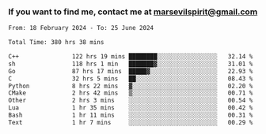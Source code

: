 ### If you want to find me, contact me at marsevilspirit@gmail.com

<!--
**marsevilspirit/marsevilspirit** is a ✨ _special_ ✨ repository because its `README.md` (this file) appears on your GitHub profile.

Here are some ideas to get you started:

- 🔭 I’m currently working on ...
- 🌱 I’m currently learning ...
- 👯 I’m looking to collaborate on ...
- 🤔 I’m looking for help with ...
- 💬 Ask me about ...
- 📫 How to reach me: ...
- 😄 Pronouns: ...
- ⚡ Fun fact: ...
-->
<!--START_SECTION:waka-->

```txt
From: 18 February 2024 - To: 25 June 2024

Total Time: 380 hrs 38 mins

C++               122 hrs 19 mins ████████░░░░░░░░░░░░░░░░░   32.14 %
sh                118 hrs 1 min   ███████▓░░░░░░░░░░░░░░░░░   31.01 %
Go                87 hrs 17 mins  █████▓░░░░░░░░░░░░░░░░░░░   22.93 %
C                 32 hrs 5 mins   ██░░░░░░░░░░░░░░░░░░░░░░░   08.43 %
Python            8 hrs 22 mins   ▓░░░░░░░░░░░░░░░░░░░░░░░░   02.20 %
CMake             2 hrs 42 mins   ▒░░░░░░░░░░░░░░░░░░░░░░░░   00.71 %
Other             2 hrs 3 mins    ░░░░░░░░░░░░░░░░░░░░░░░░░   00.54 %
Lua               1 hr 35 mins    ░░░░░░░░░░░░░░░░░░░░░░░░░   00.42 %
Bash              1 hr 11 mins    ░░░░░░░░░░░░░░░░░░░░░░░░░   00.31 %
Text              1 hr 7 mins     ░░░░░░░░░░░░░░░░░░░░░░░░░   00.29 %
```

<!--END_SECTION:waka-->
